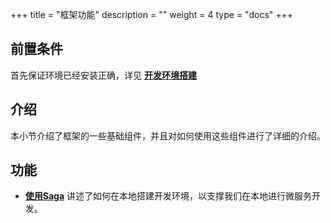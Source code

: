 +++
title = "框架功能"
description = ""
weight = 4
type = "docs"
+++

## 前置条件

首先保证环境已经安装正确，详见 [**开发环境搭建**](../develop-env/)

## 介绍

本小节介绍了框架的一些基础组件，并且对如何使用这些组件进行了详细的介绍。

## 功能

- [**使用Saga**](./saga) 讲述了如何在本地搭建开发环境，以支撑我们在本地进行微服务开发。